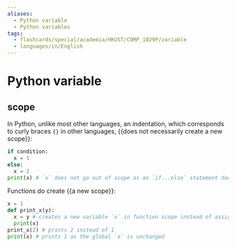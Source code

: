 ```yaml
---
aliases:
  - Python variable
  - Python variables
tags:
  - flashcards/special/academia/HKUST/COMP_1029P/variable
  - languages/in/English
---
```


# Python variable

## scope

In Python, unlike most other languages, an indentation, which corresponds to curly braces `{}` in other languages, {{does not necessarily create a new scope}}: <!--SR:!2024-02-04,4,270-->

```Python
if condition:
  x = 1
else:
  x = 2
print(x) # `x` does not go out of scope as an `if...else` statement does not create a scope in the first place
```

Functions do create {{a new scope}}: <!--SR:!2024-02-04,4,270-->

```Python
x = 1
def print_x(y):
  x = y # creates a new variable `x` in function scope instead of assigning to `x`
  print(x)
print_x(2) # prints 2 instead of 1
print(x) # prints 1 as the global `x` is unchanged
```
